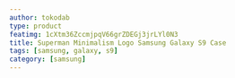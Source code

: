 ```yaml
---
author: tokodab
type: product
featimg: 1cXtm36ZccmjpqV66grZDEGj3jrLYl0N3
title: Superman Minimalism Logo Samsung Galaxy S9 Case
tags: [samsung, galaxy, s9]
category: [samsung]
---
```

